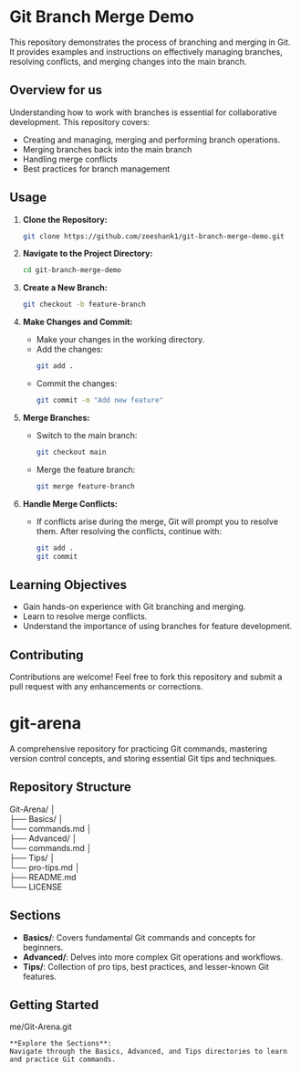 
# Git Branch Merge Demo

This repository demonstrates the process of branching and merging in Git. It provides examples and instructions on effectively managing branches, resolving conflicts, and merging changes into the main branch.

## Overview for us

Understanding how to work with branches is essential for collaborative development. This repository covers:

- Creating and managing, merging and performing branch operations.
- Merging branches back into the main branch
- Handling merge conflicts
- Best practices for branch management

## Usage

1. **Clone the Repository:**
   ```bash
   git clone https://github.com/zeeshank1/git-branch-merge-demo.git
   ```

2. **Navigate to the Project Directory:**
   ```bash
   cd git-branch-merge-demo
   ```

3. **Create a New Branch:**
   ```bash
   git checkout -b feature-branch
   ```

4. **Make Changes and Commit:**
   - Make your changes in the working directory.
   - Add the changes:
     ```bash
     git add .
     ```
   - Commit the changes:
     ```bash
     git commit -m "Add new feature"
     ```

5. **Merge Branches:**
   - Switch to the main branch:
     ```bash
     git checkout main
     ```
   - Merge the feature branch:
     ```bash
     git merge feature-branch
     ```

6. **Handle Merge Conflicts:**
   - If conflicts arise during the merge, Git will prompt you to resolve them. After resolving the conflicts, continue with:
     ```bash
     git add .
     git commit
     ```

## Learning Objectives

- Gain hands-on experience with Git branching and merging.
- Learn to resolve merge conflicts.
- Understand the importance of using branches for feature development.

## Contributing

Contributions are welcome! Feel free to fork this repository and submit a pull request with any enhancements or corrections.


# git-arena
A comprehensive repository for practicing Git commands, mastering version control concepts, and storing essential Git tips and techniques.

## Repository Structure
Git-Arena/ │ <br> 
├── Basics/ │ <br>
└── commands.md │ <br>
├── Advanced/ │ <br>
└── commands.md │ <br>
├── Tips/ │ <br>
└── pro-tips.md │ <br>
├── README.md <br>
└── LICENSE <br>

## Sections

- **Basics/**: Covers fundamental Git commands and concepts for beginners.
- **Advanced/**: Delves into more complex Git operations and workflows.
- **Tips/**: Collection of pro tips, best practices, and lesser-known Git features.

## Getting Started

me/Git-Arena.git
   ```
**Explore the Sections**:
   Navigate through the Basics, Advanced, and Tips directories to learn and practice Git commands.


